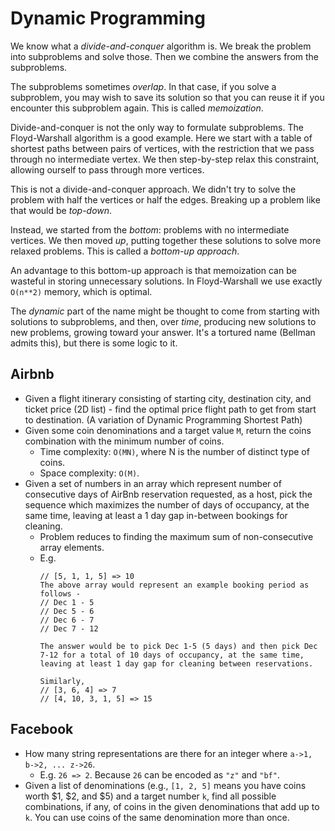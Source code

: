 Dynamic Programming
==

We know what a *divide-and-conquer* algorithm is. We break the problem
into subproblems and solve those. Then we combine the answers from the
subproblems.

The subproblems sometimes *overlap*. In that case, if you solve a
subproblem, you may wish to save its solution so that you can reuse it
if you encounter this subproblem again. This is called *memoization*.

Divide-and-conquer is not the only way to formulate subproblems. The
Floyd-Warshall algorithm is a good example. Here we start with a table
of shortest paths between pairs of vertices, with the restriction that
we pass through no intermediate vertex. We then step-by-step relax
this constraint, allowing ourself to pass through more vertices.

This is not a divide-and-conquer approach. We didn't try to solve the
problem with half the vertices or half the edges. Breaking up a
problem like that would be *top-down*.

Instead, we started from the *bottom*: problems with no intermediate
vertices. We then moved *up*, putting together these solutions to
solve more relaxed problems. This is called a *bottom-up approach*.

An advantage to this bottom-up approach is that memoization can be
wasteful in storing unnecessary solutions. In Floyd-Warshall we use
exactly `O(n**2)` memory, which is optimal.

The *dynamic* part of the name might be thought to come from starting
with solutions to subproblems, and then, over *time*, producing new
solutions to new problems, growing toward your answer. It's a tortured
name (Bellman admits this), but there is some logic to it.

## Airbnb

- Given a flight itinerary consisting of starting city, destination city, and ticket price (2D list) - find the optimal price flight path to get from start to destination. (A variation of Dynamic Programming Shortest Path)
- Given some coin denominations and a target value `M`, return the coins combination with the minimum number of coins.
  - Time complexity: `O(MN)`, where N is the number of distinct type of coins.
  - Space complexity: `O(M)`.
- Given a set of numbers in an array which represent number of consecutive days of AirBnb reservation requested, as a host, pick the sequence which maximizes the number of days of occupancy, at the same time, leaving at least a 1 day gap in-between bookings for cleaning.
  - Problem reduces to finding the maximum sum of non-consecutive array elements.
  - E.g.
    ~~~
    // [5, 1, 1, 5] => 10
    The above array would represent an example booking period as follows -
    // Dec 1 - 5
    // Dec 5 - 6
    // Dec 6 - 7
    // Dec 7 - 12

    The answer would be to pick Dec 1-5 (5 days) and then pick Dec 7-12 for a total of 10 days of occupancy, at the same time, leaving at least 1 day gap for cleaning between reservations.

    Similarly,
    // [3, 6, 4] => 7
    // [4, 10, 3, 1, 5] => 15
    ~~~

## Facebook

- How many string representations are there for an integer where `a->1, b->2, ... z->26`.
  - E.g. `26 => 2`. Because `26` can be encoded as `"z"` and `"bf"`.
- Given a list of denominations (e.g., `[1, 2, 5]` means you have coins worth $1, $2, and $5) and a target number `k`, find all possible combinations, if any, of coins in the given denominations that add up to `k`. You can use coins of the same denomination more than once.
